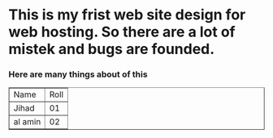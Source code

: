 <h1> This is my frist web site design for web hosting. So there are a lot of mistek and bugs are founded.</h1>
<h3>Here are many things about of this </h3>
<table border="1">
<tr><td>Name</td>
<td>Roll</td></tr>
<tr><td>Jihad</td>
<td>01</td></tr>
<tr><td>al amin</td>
<td>02</td></tr>
